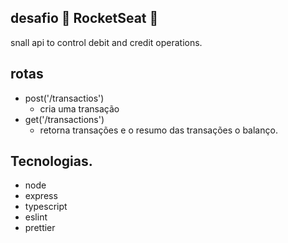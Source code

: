 ## desafio :rocket: RocketSeat :rocket:


snall api to control debit and credit operations.

## rotas
- post('/transactios')
  - cria uma transação
- get('/transactions')
  - retorna transações e o resumo das transações o balanço.

## Tecnologias.
- node
- express
- typescript
- eslint
- prettier

